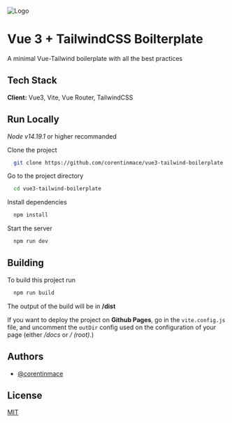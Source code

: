 ![Logo](banner-readme.png)


# Vue 3 + TailwindCSS Boilterplate

A minimal Vue-Tailwind boilerplate with all the best practices

## Tech Stack

**Client:** Vue3, Vite, Vue Router, TailwindCSS


## Run Locally

*Node v14.19.1* or higher recommanded

Clone the project

```bash
  git clone https://github.com/corentinmace/vue3-tailwind-boilerplate
```

Go to the project directory

```bash
  cd vue3-tailwind-boilerplate
```

Install dependencies

```bash
  npm install
```

Start the server

```bash
  npm run dev
```


## Building

To build this project run

```bash
  npm run build
```

The output of the build will be in **/dist**

If you want to deploy the project on **Github Pages**, go in the `vite.config.js` file, and uncomment the `outDir` config used on the configuration of your page (either */docs* or */ (root)*.)


## Authors

- [@corentinmace](https://www.github.com/corentinmace)


## License

[MIT](https://choosealicense.com/licenses/mit/)


